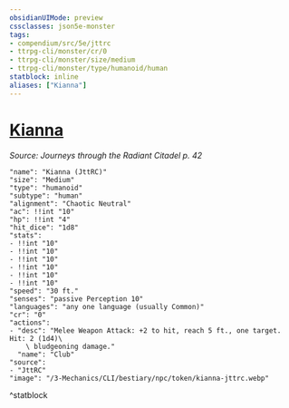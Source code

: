 ```yaml
---
obsidianUIMode: preview
cssclasses: json5e-monster
tags:
- compendium/src/5e/jttrc
- ttrpg-cli/monster/cr/0
- ttrpg-cli/monster/size/medium
- ttrpg-cli/monster/type/humanoid/human
statblock: inline
aliases: ["Kianna"]
---
```

# [Kianna](3-Mechanics\CLI\bestiary\npc/kianna-jttrc.md)
*Source: Journeys through the Radiant Citadel p. 42*  

```statblock
"name": "Kianna (JttRC)"
"size": "Medium"
"type": "humanoid"
"subtype": "human"
"alignment": "Chaotic Neutral"
"ac": !!int "10"
"hp": !!int "4"
"hit_dice": "1d8"
"stats":
- !!int "10"
- !!int "10"
- !!int "10"
- !!int "10"
- !!int "10"
- !!int "10"
"speed": "30 ft."
"senses": "passive Perception 10"
"languages": "any one language (usually Common)"
"cr": "0"
"actions":
- "desc": "Melee Weapon Attack: +2 to hit, reach 5 ft., one target. Hit: 2 (1d4)\
    \ bludgeoning damage."
  "name": "Club"
"source":
- "JttRC"
"image": "/3-Mechanics/CLI/bestiary/npc/token/kianna-jttrc.webp"
```
^statblock